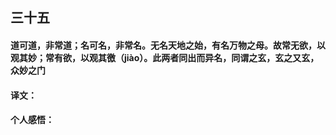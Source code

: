 ## 三十五

#### 道可道，非常道；名可名，非常名。无名天地之始，有名万物之母。故常无欲，以观其妙；常有欲，以观其徼（jiào）。此两者同出而异名，同谓之玄，玄之又玄，众妙之门

#### 译文：

#### 个人感悟：